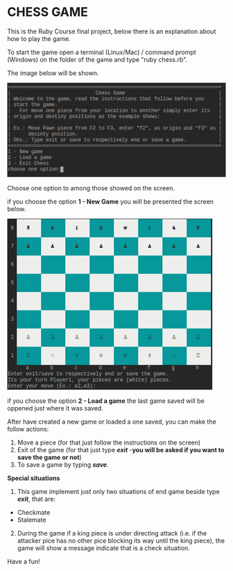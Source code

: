# CHESS GAME

This is the Ruby Course final project, below there is an explanation about how to play the game.

To start the game open a terminal (Linux/Mac) / command prompt (Windows) on the folder of the game and type "ruby chess.rb".

The image below will be shown.

![Main menu](images/start_page.png)

Choose one option to among those showed on the screen.

if you choose the option **1 - New Game** you will be presented the screen below.

![Chess Board](images/chess_board.png)

if you choose the option **2 - Load a game** the last game saved will be oppened just where it was saved.

After have created a new game or loaded a one saved, you can make the follow actions:

1. Move a piece (for that just follow the instructions on the screen)
2. Exit of the game (for that just type ***exit*** -****you will be asked if you want to save the game or not****)
3. To save a game by typing ***save***.

**Special situations**

1. This game implement just only two situations of end game beside type ***exit***, that are:  
  - Checkmate  
  - Stalemate  
  
2. During the game if a king piece is under directing attack (i.e. if the attacker pice has no other pice blocking its way until the king piece), the game will show a message indicate that is a check situation.

Have a fun!
